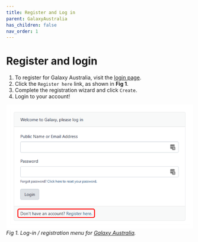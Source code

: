 ```yaml
---
title: Register and Log in
parent: GalaxyAustralia
has_children: false
nav_order: 1
---
```


# Register and login

1. To register for Galaxy Australia, visit the [login page](https://usegalaxy.org.au/login).
2. Click the ```Register here``` link, as shown in **Fig 1**.
3. Complete the registration wizard and click ```Create```.
4. Login to your account!

![](../images/1_register.png)
*Fig 1. Log-in / registration menu for [Galaxy Australia](https://usegalaxy.org.au/).*
